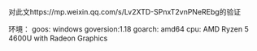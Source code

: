 对此文https://mp.weixin.qq.com/s/Lv2XTD-SPnxT2vnPNeREbg的验证

环境：
goos: windows
goversion:1.18
goarch: amd64
cpu: AMD Ryzen 5 4600U with Radeon Graphics